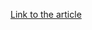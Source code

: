 [Link to the article](https://cybersecuritynews.com/telegram-as-1-messenger-used-by-cybercriminals/)
